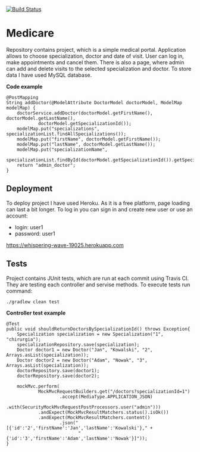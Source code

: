 
[![Build Status](https://travis-ci.org/szwajkowska/medicare.svg?branch=test)](https://travis-ci.org/szwajkowska/medicare)

# Medicare
Repository contains project, which is a simple medical portal.
Application allows to choose specialization, doctor and date of visit. User can log in, make appointments and cancel them.
There is also a page, where admin can add and delete visits to the selected specialization and doctor. 
To store data I have used MySQL database.

<b>Code example</b>

    @PostMapping
    String addDoctor(@ModelAttribute DoctorModel doctorModel, ModelMap modelMap) {
        doctorService.addDoctor(doctorModel.getFirstName(), doctorModel.getLastName(),
                doctorModel.getSpecializationId());
        modelMap.put("specializations", specializationList.findAllSpecializations());
        modelMap.put("firstName", doctorModel.getFirstName());
        modelMap.put("lastName", doctorModel.getLastName());
        modelMap.put("specializationName",
                specializationList.findById(doctorModel.getSpecializationId()).getSpecializationName());
        return "admin_doctor";
    }

## Deployment

To deploy project I have used Heroku. As it is a free platform, page loading can last a bit longer. 
To log in you can sign in and create new user or use an account: 
* login: user1
* password: user1


https://whispering-wave-19025.herokuapp.com

## Tests

Project contains JUnit tests, which are run at each commit using Travis CI. They are testing each controller and servise methods.
To execute tests run command:

    ./gradlew clean test

<b>Controller test example</b>


    @Test
    public void shouldReturnDoctorsBySpecializationId() throws Exception{
        Specialization specialization = new Specialization("1", "chirurgia");
        specializationRepository.save(specialization);
        Doctor doctor1 = new Doctor("Jan", "Kowalski", "2", Arrays.asList(specialization));
        Doctor doctor2 = new Doctor("Adam", "Nowak", "3", Arrays.asList(specialization));
        doctorRepository.save(doctor1);
        doctorRepository.save(doctor2);

        mockMvc.perform(
                MockMvcRequestBuilders.get("/doctors?specializationId=1")
                        .accept(MediaType.APPLICATION_JSON)
                        .with(SecurityMockMvcRequestPostProcessors.user("admin")))
                .andExpect(MockMvcResultMatchers.status().isOk())
                .andExpect(MockMvcResultMatchers.content()
                        .json("[{'id':'2','firstName':'Jan','lastName':'Kowalski'}," +
                               "{'id':'3','firstName':'Adam','lastName':'Nowak'}]"));
    }
    

    


